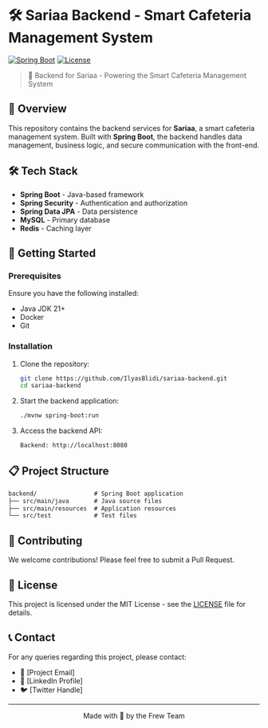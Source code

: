 # 🛠️ Sariaa Backend - Smart Cafeteria Management System

[![Spring Boot](https://img.shields.io/badge/Spring%20Boot-3.0-brightgreen?style=flat-square&logo=spring)](https://spring.io/projects/spring-boot)
[![License](https://img.shields.io/badge/License-MIT-blue.svg)](../LICENSE)

> 🚀 Backend for Sariaa - Powering the Smart Cafeteria Management System

## 🌟 Overview

This repository contains the backend services for **Sariaa**, a smart cafeteria management system. Built with **Spring Boot**, the backend handles data management, business logic, and secure communication with the front-end.

## 🛠️ Tech Stack

- **Spring Boot** - Java-based framework
- **Spring Security** - Authentication and authorization
- **Spring Data JPA** - Data persistence
- **MySQL** - Primary database
- **Redis** - Caching layer

## 🚀 Getting Started

### Prerequisites

Ensure you have the following installed:

- Java JDK 21+
- Docker
- Git

### Installation

1. Clone the repository:

   ```bash
   git clone https://github.com/IlyasBlidi/sariaa-backend.git
   cd sariaa-backend
   ```

2. Start the backend application:

   ```bash
   ./mvnw spring-boot:run
   ```

3. Access the backend API:
   ```txt
   Backend: http://localhost:8080
   ```

## 📋 Project Structure

```txt
backend/                # Spring Boot application
├── src/main/java       # Java source files
├── src/main/resources  # Application resources
└── src/test            # Test files
```

## 🤝 Contributing

We welcome contributions! Please feel free to submit a Pull Request.

## 📝 License

This project is licensed under the MIT License - see the [LICENSE](LICENSE) file for details.

## 📞 Contact

For any queries regarding this project, please contact:

- 📧 [Project Email]
- 💼 [LinkedIn Profile]
- 🐦 [Twitter Handle]

---

<div align="center">
  Made with 🍳 by the Frew Team
</div>
